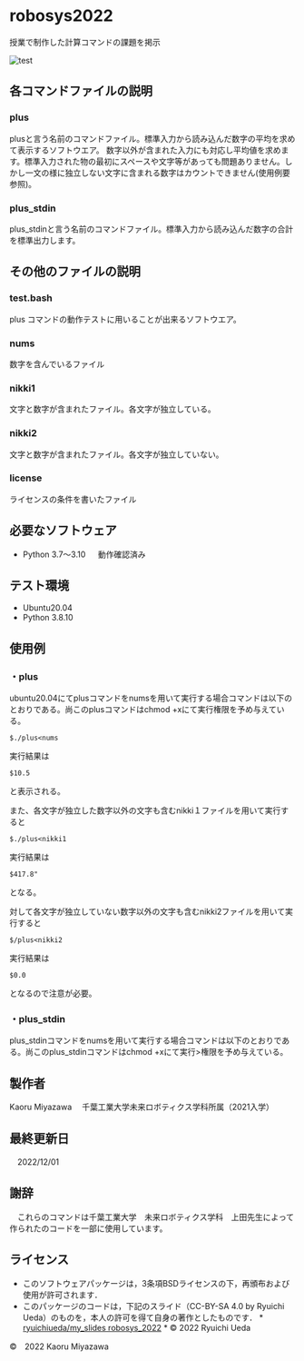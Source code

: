 # robosys2022
授業で制作した計算コマンドの課題を掲示

![test](https://github.com/demio-328ka/robosys2022/actions/workflows/test.yml/badge.svg)

## 各コマンドファイルの説明

### plus 
plusと言う名前のコマンドファイル。標準入力から読み込んだ数字の平均を求めて表示するソフトウエア。
数字以外が含まれた入力にも対応し平均値を求めます。標準入力された物の最初にスペースや文字等があっても問題ありません。しかし一文の様に独立しない文字に含まれる数字はカウントできません(使用例要参照)。
### plus_stdin
plus_stdinと言う名前のコマンドファイル。標準入力から読み込んだ数字の合計を標準出力します。
## その他のファイルの説明
### test.bash
plus コマンドの動作テストに用いることが出来るソフトウエア。
### nums
数字を含んでいるファイル
### nikki1
文字と数字が含まれたファイル。各文字が独立している。
### nikki2
文字と数字が含まれたファイル。各文字が独立していない。
### license
ライセンスの条件を書いたファイル
## 必要なソフトウェア
* Python 3.7〜3.10
　
 動作確認済み

## テスト環境
* Ubuntu20.04
* Python 3.8.10
## 使用例

### ・plus
ubuntu20.04にてplusコマンドをnumsを用いて実行する場合コマンドは以下のとおりである。尚このplusコマンドはchmod +xにて実行権限を予め与えている。

 `$./plus<nums` 

実行結果は
 
`$10.5`

と表示される。

また、各文字が独立した数字以外の文字も含むnikki１ファイルを用いて実行すると

`$./plus<nikki1`

実行結果は

`$417.8"`

 となる。

対して各文字が独立していない数字以外の文字も含むnikki2ファイルを用いて実行すると

`$/plus<nikki2`

実行結果は 

`$0.0`

となるので注意が必要。

### ・plus_stdin

plus_stdinコマンドをnumsを用いて実行する場合コマンドは以下のとおりである。尚このplus_stdinコマンドはchmod +xにて実行>権限を予め与えている。
## 製作者
 Kaoru Miyazawa 　千葉工業大学未来ロボティクス学科所属（2021入学）
## 最終更新日
　2022/12/01
## 謝辞
　これらのコマンドは千葉工業大学　未来ロボティクス学科　上田先生によって作られたのコードを一部に使用しています。

## ライセンス
* このソフトウェアパッケージは，3条項BSDライセンスの下，再頒布および使用が許可されます．
* このパッケージのコードは，下記のスライド（CC-BY-SA 4.0 by Ryuichi Ueda）のものを，本人の許可を得て自身の著作としたものです．
      * [ryuichiueda/my_slides robosys_2022](https://github.com/ryuichiueda/my_slides/tree/master/robosys_2022)
      * © 2022 Ryuichi Ueda




©　2022 Kaoru Miyazawa 




